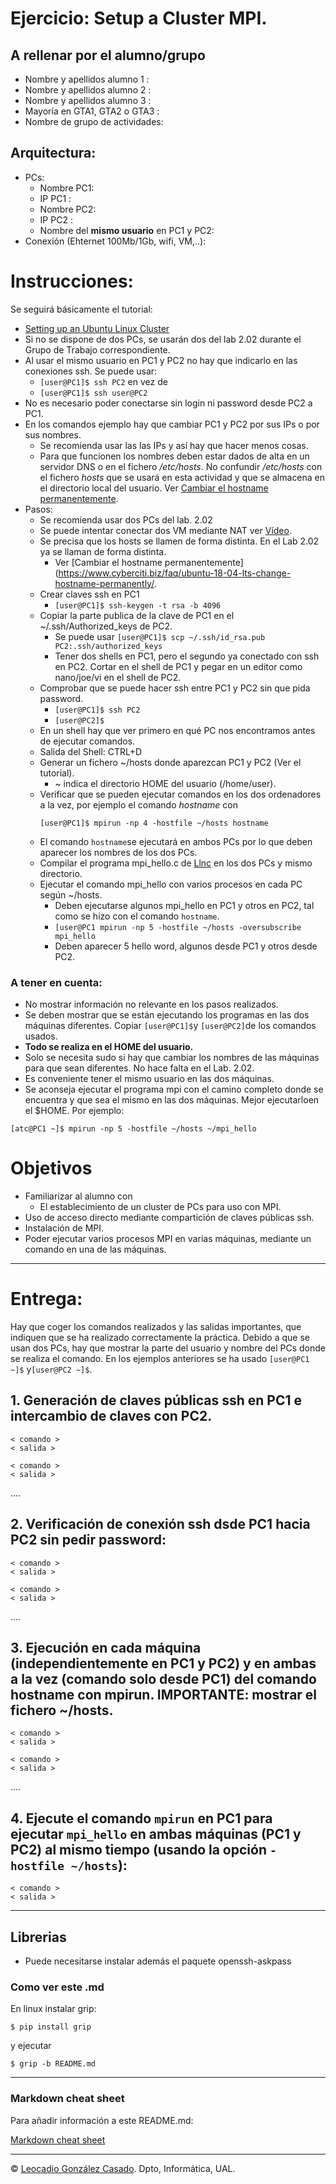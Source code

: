 # Ejercicio: Setup a Cluster MPI. 

## A rellenar por el alumno/grupo
 * Nombre y apellidos alumno 1   : 
 * Nombre y apellidos alumno 2   : 
 * Nombre y apellidos alumno 3   : 
 * Mayoría en GTA1, GTA2 o GTA3  : 
 * Nombre de grupo de actividades: 

## Arquitectura: 
 * PCs:
    + Nombre PC1:
    + IP PC1    : 
    + Nombre PC2:
    + IP PC2    : 
    + Nombre del **mismo usuario** en PC1 y PC2:  
* Conexión (Ehternet 100Mb/1Gb, wifi, VM,..): 


# Instrucciones:

Se seguirá básicamente el tutorial:
  * [Setting up an Ubuntu Linux Cluster](https://www.particleincell.com/2020/ubuntu-linux-cluster/)
  * Si no se dispone de dos PCs, se usarán dos del lab 2.02 durante el Grupo de Trabajo correspondiente.
  * Al usar el mismo usuario en PC1 y PC2 no hay que indicarlo en las conexiones ssh. Se puede usar:
    + `[user@PC1]$ ssh PC2` en vez de
    + `[user@PC1]$ ssh user@PC2`
  * No es necesario poder conectarse sin login ni password desde PC2 a PC1.
  * En los comandos ejemplo hay que cambiar PC1 y PC2 por sus IPs o por sus nombres.
    + Se recomienda usar las las IPs y así hay que hacer menos cosas.  
    + Para que funcionen los nombres deben estar dados de alta en un servidor DNS o en el fichero */etc/hosts*. No confundir */etc/hosts* con el fichero *hosts* que se usará en esta actividad y que se almacena en el directorio local del usuario. Ver [Cambiar el hostname permanentemente](https://www.cyberciti.biz/faq/ubuntu-18-04-lts-change-hostname-permanently/).
  * Pasos:
    - Se recomienda usar dos PCs del lab. 2.02
    - Se puede intentar conectar dos VM mediante NAT ver [Vídeo](https://youtu.be/mOuKtZVMwbw).
    - Se precisa que los hosts se llamen de forma distinta. En el Lab 2.02 ya se llaman de forma distinta.
       * Ver [Cambiar el hostname permanentemente](https://www.cyberciti.biz/faq/ubuntu-18-04-lts-change-hostname-permanently/.
    - Crear claves ssh en PC1 
        + `[user@PC1]$ ssh-keygen -t rsa -b 4096`
    - Copiar la parte publica de la clave de PC1 en el ~/.ssh/Authorized_keys de PC2. 
        + Se puede usar `[user@PC1]$ scp ~/.ssh/id_rsa.pub PC2:.ssh/authorized_keys` 
        + Tener dos shells en PC1, pero el segundo ya conectado con ssh en PC2. Cortar en el shell de PC1 y pegar en un editor como nano/joe/vi en el shell de PC2.
    - Comprobar que se puede hacer ssh entre PC1 y PC2 sin que pida password.
        + `[user@PC1]$ ssh PC2`
        + `[user@PC2]$`
    - En un shell hay que ver primero en qué PC nos encontramos antes de ejecutar comandos.
    - Salida del Shell: CTRL+D
    - Generar un fichero ~/hosts donde aparezcan PC1 y PC2 (Ver el tutorial).
        + ~ indica el directorio HOME del usuario (/home/user).
    - Verificar que se pueden ejecutar comandos en los dos ordenadores a la vez, por ejemplo el comando *hostname* con
      ```console
      [user@PC1]$ mpirun -np 4 -hostfile ~/hosts hostname
      ```
    - El comando `hostname`se ejecutará en ambos PCs por lo que deben aparecer los nombres de los dos PCs.
    - Compilar el programa mpi_hello.c de [Llnc](https://hpc-tutorials.llnl.gov/mpi/exercise_1/) en los dos PCs y mismo directorio.
    - Ejecutar el comando mpi_hello con varios procesos en cada PC según ~/hosts.
        + Deben ejecutarse algunos mpi_hello en PC1 y otros en PC2, tal como se hizo con el comando `hostname`.
        + `[user@PC1 mpirun -np 5 -hostfile ~/hosts -oversubscribe mpi_hello`
        + Deben aparecer 5 hello word, algunos desde PC1 y otros desde PC2. 


### A tener en cuenta:
 * No mostrar información no relevante en los pasos realizados.
 * Se deben mostrar que se están ejecutando los programas en las dos máquinas diferentes. Copiar  `[user@PC1]$`y `[user@PC2]`de los comandos usados.
 * **Todo se realiza en el HOME del usuario.**
 * Solo se necesita sudo si hay que cambiar los nombres de las máquinas para que sean diferentes. No hace falta en el Lab. 2.02.
 * Es conveniente tener el mismo usuario en las dos máquinas.
 * Se aconseja ejecutar el programa mpi con el camino completo donde se encuentra y que sea el mismo en las dos máquinas. Mejor ejecutarloen el $HOME. Por ejemplo:
 
 ```console 
 [atc@PC1 ~]$ mpirun -np 5 -hostfile ~/hosts ~/mpi_hello
 ```

# Objetivos
 * Familiarizar al alumno con 
	- El establecimiento de un cluster de PCs para uso con MPI.
 * Uso de acceso directo mediante compartición de claves públicas ssh.
 * Instalación de MPI.
 * Poder ejecutar varios procesos MPI en varias máquinas, mediante un comando en una de las máquinas. 

- - -
# Entrega:
 Hay que coger los comandos realizados y las salidas importantes, que indiquen que se ha realizado correctamente la práctica. Debido a que se usan dos PCs, hay que mostrar la parte del usuario y nombre del PCs donde se realiza el comando. En los ejemplos anteriores se ha usado  `[user@PC1 ~]$` y`[user@PC2 ~]$`.

## 1. Generación de claves públicas ssh en PC1 e intercambio de claves con PC2.

 ```console 
 < comando > 
 < salida > 
 ```
 
  ```console 
 < comando > 
 < salida > 
 ```
....

## 2. Verificación de conexión ssh dsde PC1 hacia PC2 sin pedir password:
 ```console 
 < comando > 
 < salida > 
 ```
 
  ```console 
 < comando > 
 < salida > 
 ```
....

## 3. Ejecución en cada máquina (independientemente en PC1 y PC2) y en ambas a la vez (comando solo desde PC1) del comando hostname con mpirun. IMPORTANTE: mostrar el fichero ~/hosts.
 ```console 
 < comando > 
 < salida > 
 ```
 
  ```console 
 < comando > 
 < salida > 
 ```
....


## 4. Ejecute el comando `mpirun` en PC1 para ejecutar `mpi_hello` en ambas máquinas (PC1 y PC2) al mismo tiempo (usando la opción `-hostfile ~/hosts`):
 ```console 
 < comando > 
 < salida > 
 ```

- - -

## Librerias
   * Puede necesitarse instalar además el paquete openssh-askpass

### Como ver este .md 
En linux instalar grip:

```console 
$ pip install grip 
```

y ejecutar
```console
$ grip -b README.md
```
- - -

### Markdown cheat sheet

Para añadir información a este README.md:

[Markdown cheat sheet](https://www.markdownguide.org/cheat-sheet/)

- - -

&copy; [Leocadio González Casado](https://sites.google.com/ual.es/leo). Dpto, Informática, UAL.
